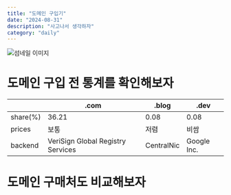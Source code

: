 ```yaml
---
title: "도메인 구입기"
date: "2024-08-31"
description: "사고나서 생각하자"
category: "daily"
---
```


![섬네일 이미지](/thumbnail/yerlin-matu-GtwiBmtJvaU-unsplash.jpg)

# 도메인 구입 전 통계를 확인해보자

|  | .com | .blog | .dev |
|----------|----------|----------|----------|
| share(%) | 36.21 | 0.08 | 0.08 |
| prices | 보통 | 저렴 | 비쌈 |
| backend | VeriSign Global Registry Services | CentralNic | Google Inc. |

# 도메인 구매처도 비교해보자